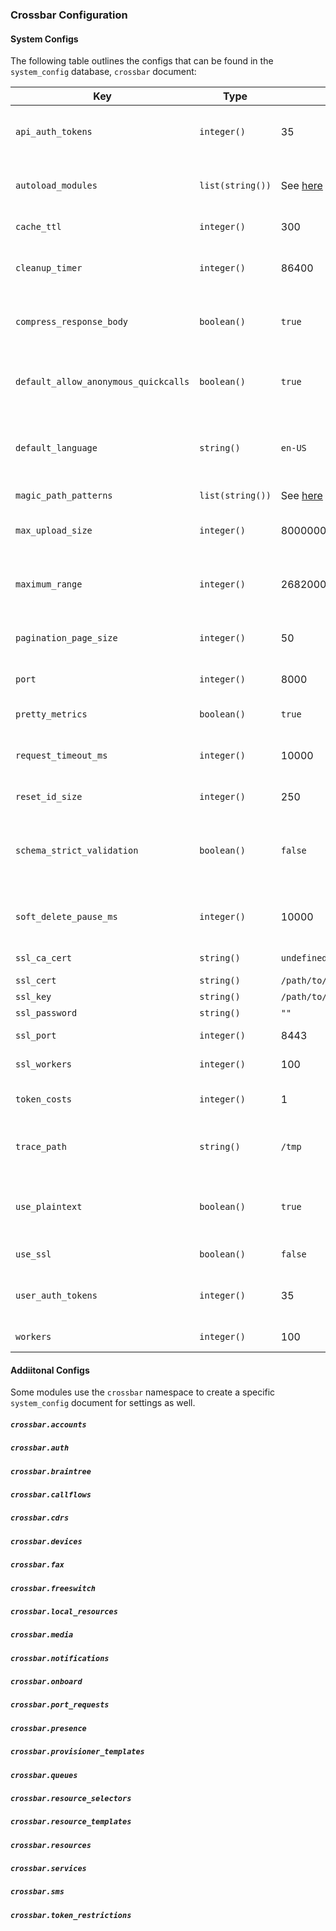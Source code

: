 
### Crossbar Configuration

#### System Configs

The following table outlines the configs that can be found in the `system_config` database, `crossbar` document:

| Key | Type | Default | Description |
|-----|------|---------|-------------|
| `api_auth_tokens` | `integer()` | 35 | Default token cost of creating an auth token via API key |
| `autoload_modules` | `list(string())` | See [here](https://github.com/2600hz/kazoo/blob/master/applications/crossbar/src/crossbar.hrl#L65-L119) | The list of Crossbar modules initially started |
| `cache_ttl` | `integer()` | 300 | Cache TTL, in seconds |
| `cleanup_timer` | `integer()` | 86400 | Time, in seconds, to run the cleanup routines |
| `compress_response_body` | `boolean()` | `true` | Whether to compress the response body before sending |
| `default_allow_anonymous_quickcalls` | `boolean()` | `true` | Whether to allow unauthenticated quickcall API requests |
| `default_language` | `string()` | `en-US` | The default language, if none are defined on the account |
| `magic_path_patterns` | `list(string())` | See [here](https://github.com/2600hz/kazoo/blob/master/applications/crossbar/src/crossbar_default_handler.erl#L21-L24) | Magic path templates |
| `max_upload_size` | `integer()` | 8000000 bytes (8Mb) | Max upload size for request bodies |
| `maximum_range` | `integer()` | 2682000 | Maximum range, in seconds, for time-based view queries |
| `pagination_page_size` | `integer()` | 50 | Default page size when paginating |
| `port` | `integer()` | 8000 | Port to listen for unencrypted traffic |
| `pretty_metrics` | `boolean()` | `true` | Pretty-print metrics in logs |
| `request_timeout_ms` | `integer()` | 10000 | Time, in milliseconds, for requests to timeout
| `reset_id_size` | `integer()` | 250 | Password-reset ID length |
| `schema_strict_validation` | `boolean()` | `false` | Toggles whether to perform type converions on client data when validating |
| `soft_delete_pause_ms` | `integer()` | 10000 | Time, in milliseconds, to pause between deletions |
| `ssl_ca_cert` | `string()` | `undefined` | Path to CA cert file |
| `ssl_cert` | `string()` | `/path/to/crossbar/priv/ssl/crossbar.crt` | Path to cert file |
| `ssl_key` | `string()` | `/path/to/crossbar/priv/ssl/crossbar.key` | Path to key file |
| `ssl_password` | `string()` | `""` | Cert password |
| `ssl_port` | `integer()` | 8443 | Port to listen for SSL traffic |
| `ssl_workers` | `integer()` | 100 | Number of SSL listeners to start |
| `token_costs` | `integer()` | 1 | Default token cost of an API request |
| `trace_path` | `string()` | `/tmp` | Path to put trace files when profiling API requests |
| `use_plaintext` | `boolean()` | `true` | Whether to start unecrypted listener (port 8000 traffic, typically) |
| `use_ssl` | `boolean()` | `false` | Whether to start an SSL listener |
| `user_auth_tokens` | `integer()` | 35 | Default token cost of creating an auth token via username |
| `workers` | `integer()` | 100 | Number of TCP listeners to start |


#### Addiitonal Configs

Some modules use the `crossbar` namespace to create a specific `system_config` document for settings as well.

##### `crossbar.accounts`
##### `crossbar.auth`
##### `crossbar.braintree`
##### `crossbar.callflows`
##### `crossbar.cdrs`
##### `crossbar.devices`
##### `crossbar.fax`
##### `crossbar.freeswitch`
##### `crossbar.local_resources`
##### `crossbar.media`
##### `crossbar.notifications`
##### `crossbar.onboard`
##### `crossbar.port_requests`
##### `crossbar.presence`
##### `crossbar.provisioner_templates`
##### `crossbar.queues`
##### `crossbar.resource_selectors`
##### `crossbar.resource_templates`
##### `crossbar.resources`
##### `crossbar.services`
##### `crossbar.sms`
##### `crossbar.token_restrictions`
